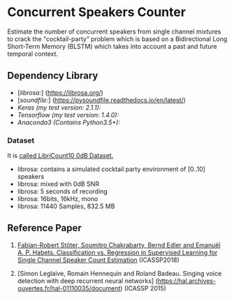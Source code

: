  
# Concurrent Speakers Counter
Estimate the number of concurrent speakers from single channel mixtures to crack the "cocktail-party” problem which is based on a Bidirectional Long Short-Term Memory (BLSTM) which takes into account a past and future temporal context.







## Dependency Library
 
- [*librosa:*] (https://librosa.org/)
- [*soundfile:*] (https://pysoundfile.readthedocs.io/en/latest/)
- *Keras (my test version: 2.1.1):* 
- *Tensorflow (my test version: 1.4.0):*
- *Anaconda3 (Contains Python3.5+):*




### Dataset 

   

It is [called LibriCount10 0dB Dataset.](https://zenodo.org/record/1216072#.YwD37nZBxPZ)

- librosa: contains a simulated cocktail party environment of [0..10] speakers
- librosa: mixed with 0dB SNR
- librosa: 5 seconds of recording
- librosa: 16bits, 16kHz, mono
- librosa: 11440 Samples, 832.5 MB

   
  
## Reference Paper


 
 
1. [Fabian-Robert Stöter, Soumitro Chakrabarty, Bernd Edler and Emanuël A. P. Habets. Classification vs. Regression in Supervised Learning for Single Channel Speaker Count Estimation](https://arxiv.org/pdf/1712.04555.pdf) (ICASSP2018)

2. [Simon Leglaive, Romain Hennequin and Roland Badeau. Singing voice detection with deep recurrent neural networks] (https://hal.archives-ouvertes.fr/hal-01110035/document) (ICASSP 2015)

